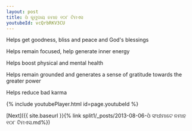 ```yaml
---
layout: post
title: ଓଁ କୁମୁଦାୟ ନମାହ ୧୦୮ ଟିମଏସ
youtubeId: vcQrbRKV3CU
---
```

 
 
Helps get goodness, bliss and peace and God's blessings
 
Helps remain focused, help generate inner energy 
 
Helps boost physical and mental health 
 
Helps remain grounded and generates a sense of gratitude towards the greater power 
 
Helps reduce bad karma
 
 
 
 


{% include youtubePlayer.html id=page.youtubeId %}
 
[Next]({{ site.baseurl }}{% link  split1/_posts/2013-08-06-ଓଁ ସଂଧୀମାଟେ ନମାହ ୧୦୮ ଟିମଏସ.md%})
 
